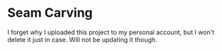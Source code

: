 # Seam Carving

I forget why I uploaded this project to my personal account, but I won't delete it just in case. Will not be updating it though.
